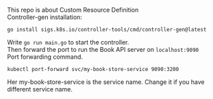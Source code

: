 This repo is about Custom Resource Definition<br>
Controller-gen installation:
```
go install sigs.k8s.io/controller-tools/cmd/controller-gen@latest

```
Write ``go run main.go`` to start the controller.<br>
Then forward the port to run the Book API server on `localhost:9090` <br>
Port forwarding command.
```
kubectl port-forward svc/my-book-store-service 9090:3200
```

Her my-book-store-service is the service name. Change it if you have different service name.